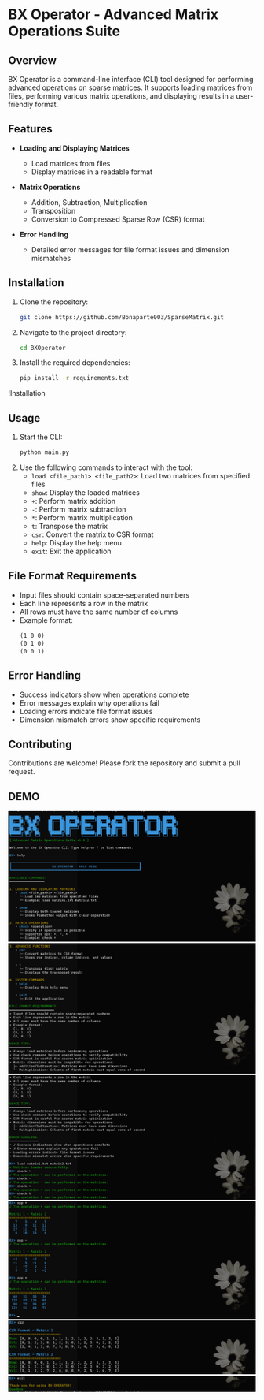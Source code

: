 # BX Operator - Advanced Matrix Operations Suite

## Overview

BX Operator is a command-line interface (CLI) tool designed for performing advanced operations on sparse matrices. It supports loading matrices from files, performing various matrix operations, and displaying results in a user-friendly format.


## Features

- **Loading and Displaying Matrices**
  - Load matrices from files
  - Display matrices in a readable format

- **Matrix Operations**
  - Addition, Subtraction, Multiplication
  - Transposition
  - Conversion to Compressed Sparse Row (CSR) format

- **Error Handling**
  - Detailed error messages for file format issues and dimension mismatches

## Installation

1. Clone the repository:
    ```sh
    git clone https://github.com/Bonaparte003/SparseMatrix.git
    ```
2. Navigate to the project directory:
    ```sh
    cd BXOperator
    ```
3. Install the required dependencies:
    ```sh
    pip install -r requirements.txt
    ```

!Installation

## Usage

1. Start the CLI:
    ```sh
    python main.py
    ```
2. Use the following commands to interact with the tool:
    - `load <file_path1> <file_path2>`: Load two matrices from specified files
    - `show`: Display the loaded matrices
    - `+`: Perform matrix addition
    - `-`: Perform matrix subtraction
    - `*`: Perform matrix multiplication
    - `t`: Transpose the matrix
    - `csr`: Convert the matrix to CSR format
    - `help`: Display the help menu
    - `exit`: Exit the application


## File Format Requirements

- Input files should contain space-separated numbers
- Each line represents a row in the matrix
- All rows must have the same number of columns
- Example format:
    ```
    (1 0 0)
    (0 1 0)
    (0 0 1)
    ```

## Error Handling

- Success indicators show when operations complete
- Error messages explain why operations fail
- Loading errors indicate file format issues
- Dimension mismatch errors show specific requirements

## Contributing

Contributions are welcome! Please fork the repository and submit a pull request.

## DEMO

![BX Operator](images/1.png)
![Matrix Operations](images/2.png)
![Matrix Addition](images/3.png)
![CLI Usage](images/5.png)
![File Format](images/6.png)
![Error Handling](images/7.png)
